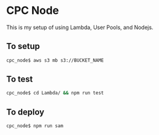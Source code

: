 # CPC Node

This is my setup of using Lambda, User Pools, and Nodejs.

## To setup

```bash
cpc_node$ aws s3 mb s3://BUCKET_NAME
```

## To test

```bash
cpc_node$ cd Lambda/ && npm run test
```

## To deploy

```bash
cpc_node$ npm run sam
```
